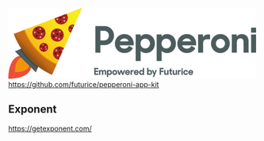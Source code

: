 ![Pepperoni - Empowered by Futurice](/docs/pepperoni.png?v=2)
https://github.com/futurice/pepperoni-app-kit

## Exponent
https://getexponent.com/